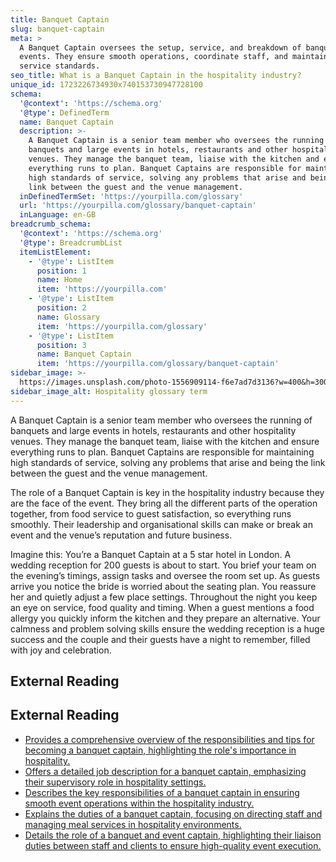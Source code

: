 ```yaml
---
title: Banquet Captain
slug: banquet-captain
meta: >
  A Banquet Captain oversees the setup, service, and breakdown of banquet
  events. They ensure smooth operations, coordinate staff, and maintain high
  service standards.
seo_title: What is a Banquet Captain in the hospitality industry?
unique_id: 1723226734930x740153730947728100
schema:
  '@context': 'https://schema.org'
  '@type': DefinedTerm
  name: Banquet Captain
  description: >-
    A Banquet Captain is a senior team member who oversees the running of
    banquets and large events in hotels, restaurants and other hospitality
    venues. They manage the banquet team, liaise with the kitchen and ensure
    everything runs to plan. Banquet Captains are responsible for maintaining
    high standards of service, solving any problems that arise and being the
    link between the guest and the venue management.
  inDefinedTermSet: 'https://yourpilla.com/glossary'
  url: 'https://yourpilla.com/glossary/banquet-captain'
  inLanguage: en-GB
breadcrumb_schema:
  '@context': 'https://schema.org'
  '@type': BreadcrumbList
  itemListElement:
    - '@type': ListItem
      position: 1
      name: Home
      item: 'https://yourpilla.com'
    - '@type': ListItem
      position: 2
      name: Glossary
      item: 'https://yourpilla.com/glossary'
    - '@type': ListItem
      position: 3
      name: Banquet Captain
      item: 'https://yourpilla.com/glossary/banquet-captain'
sidebar_image: >-
  https://images.unsplash.com/photo-1556909114-f6e7ad7d3136?w=400&h=300&fit=crop&auto=format
sidebar_image_alt: Hospitality glossary term
---
```


A Banquet Captain is a senior team member who oversees the running of banquets and large events in hotels, restaurants and other hospitality venues. They manage the banquet team, liaise with the kitchen and ensure everything runs to plan. Banquet Captains are responsible for maintaining high standards of service, solving any problems that arise and being the link between the guest and the venue management.

The role of a Banquet Captain is key in the hospitality industry because they are the face of the event. They bring all the different parts of the operation together, from food service to guest satisfaction, so everything runs smoothly. Their leadership and organisational skills can make or break an event and the venue’s reputation and future business.

Imagine this: You’re a Banquet Captain at a 5 star hotel in London. A wedding reception for 200 guests is about to start. You brief your team on the evening’s timings, assign tasks and oversee the room set up. As guests arrive you notice the bride is worried about the seating plan. You reassure her and quietly adjust a few place settings. Throughout the night you keep an eye on service, food quality and timing. When a guest mentions a food allergy you quickly inform the kitchen and they prepare an alternative. Your calmness and problem solving skills ensure the wedding reception is a huge success and the couple and their guests have a night to remember, filled with joy and celebration.

## External Reading



## External Reading

*   [Provides a comprehensive overview of the responsibilities and tips for becoming a banquet captain, highlighting the role's importance in hospitality.](https://www.qwick.com/blog/banquet-captain-jobs)
*   [Offers a detailed job description for a banquet captain, emphasizing their supervisory role in hospitality settings.](https://www.betterteam.com/banquet-captain-job-description)
*   [Describes the key responsibilities of a banquet captain in ensuring smooth event operations within the hospitality industry.](https://setupmyhotel.com/job-description-for-hotels/food-beverage-job-description/banquet-captain-job-description/)
*   [Explains the duties of a banquet captain, focusing on directing staff and managing meal services in hospitality environments.](https://www.zippia.com/banquet-captain-jobs/what-does-a-banquet-captain-do/)
*   [Details the role of a banquet and event captain, highlighting their liaison duties between staff and clients to ensure high-quality event execution.](https://www.smsu.edu/resources/webspaces/academics/programs/hospitality/banquet_and_event_captain.pdf)
